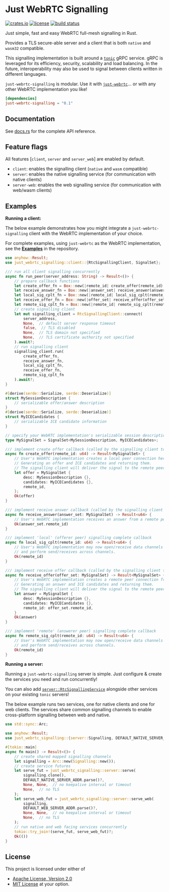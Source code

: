 # Just WebRTC Signalling

[![crates.io](https://img.shields.io/crates/v/just-webrtc-signalling?style=flat-square&logo=rust)](https://crates.io/crates/just-webrtc-signalling)
[![license](https://img.shields.io/badge/license-Apache--2.0_OR_MIT-blue?style=flat-square)](#license)
[![build status](https://img.shields.io/github/actions/workflow/status/uniciant/just-webrtc/rust.yml?branch=main&style=flat-square&logo=github)](https://github.com/uniciant/just-webrtc/actions)

Just simple, fast and easy WebRTC full-mesh signalling in Rust.

Provides a TLS secure-able server and a client that is both `native` and `wasm32` compatible.

This signalling implementation is built around a [`tonic`]("https://github.com/hyperium/tonic") gRPC service. gRPC is leveraged for its efficiency, security, scalability and load balancing. In the future, interoperability may also be used to signal between clients written in different languages.

`just-webrtc-signalling` is modular. Use it with [`just-webrtc`](https://crates.io/crates/just-webrtc)... or with any other WebRTC implementation you like!

```toml
[dependencies]
just-webrtc-signalling = "0.1"
```

## Documentation
See [docs.rs](https://docs.rs/just-webrtc) for the complete API reference.

## Feature flags
All features [`client`, `server` and `server_web`] are enabled by default.
* `client`: enables the signalling client (`native` and `wasm` compatible)
* `server`: enables the native signalling service (for communication with native clients)
* `server-web`: enables the web signalling service (for communication with web/wasm clients)

## Examples

**Running a client:**

The below example demonstrates how you might integrate a `just-webrtc-signalling` client with the WebRTC implementation of your choice.

For complete examples, using `just-webrtc` as the WebRTC implementation, see the [**Examples**](https://github.com/uniciant/just-webrtc/tree/main/examples) in the repository.

```rust
use anyhow::Result;
use just_webrtc_signalling::client::{RtcSignallingClient, SignalSet};

/// run all client signalling concurrently
async fn run_peer(server_address: String) -> Result<()> {
    // prepare callback functions
    let create_offer_fn = Box::new(|remote_id| create_offer(remote_id).boxed_local());
    let receive_answer_fn = Box::new(|answer_set| receive_answer(answer_set).boxed_local());
    let local_sig_cplt_fn = Box::new(|remote_id| local_sig_cplt(remote_id).boxed_local());
    let receive_offer_fn = Box::new(|offer_set| receive_offer(offer_set).boxed_local());
    let remote_sig_cplt_fn = Box::new(|remote_id| remote_sig_cplt(remote_id).boxed_local());
    // create signalling client
    let mut signalling_client = RtcSignallingClient::connect(
        server_address,
        None,  // default server response timeout
        false,  // TLS disabled
        None,  // TLS domain not specified
        None,  // TLS certificate authority not specified
    ).await?;
    // run signalling client
    signalling_client.run(
        create_offer_fn,
        receive_answer_fn,
        local_sig_cplt_fn,
        receive_offer_fn,
        remote_sig_cplt_fn
    ).await?;
}

#[derive(serde::Serialize, serde::Deserialize)]
struct MySessionDescription {
    // serializable offer/answer description
}
#[derive(serde::Serialize, serde::Deserialize)]
struct MyICECandidates {
    // serializable ICE candidate information
}

// specify your WebRTC implementation's serializable session description and ICE candidate types
type MySignalSet = SignalSet<MySessionDescription, MyICECandidates>;

/// implement create offer callback (called by the signalling client to create an offer)
async fn create_offer(remote_id: u64) -> Result<MySignalSet> {
    // User's WebRTC implementation creates a local peer connection here.
    // Generating an offer and ICE candidates and returning them.
    // The signalling client will deliver the signal to the remote peer with the corresponding `remote_id`
    let offer = MySignalSet {
        desc: MySessionDescription {},
        candidates: MyICECandidates {},
        remote_id,
    };
    Ok(offer)
}

/// implement receive answer callback (called by the signalling client to deliver an answer)
async fn receive_answer(answer_set: MySignalSet) -> Result<u64> {
    // User's WebRTC implementation receives an answer from a remote peer to a local peer connection here.
    Ok(answer_set.remote_id)
}

/// implement 'local' (offerer peer) signalling complete callback
async fn local_sig_cplt(remote_id: u64) -> Result<u64> {
    // User's WebRTC implementation may now open/receive data channels
    // and perform send/receives across channels.
    Ok(remote_id)
}

/// implement receive offer callback (called by the signalling client to deliver an offer and create an answer)
async fn receive_offer(offer_set: MySignalSet) -> Result<MySignalSet> {
    // User's WebRTC implementation creates a remote peer connection from the remote offer and candidates here.
    // Generating an answer and ICE candidates and returning them.
    // The signalling client will deliver the signal to the remote peer with the corresponding `remote_id`
    let answer = MySignalSet {
        desc: MySessionDescription {},
        candidates: MyICECandidates {},
        remote_id: offer_set.remote_id,
    }
    Ok(answer)
}

/// implement 'remote' (answerer peer) signalling complete callback
async fn remote_sig_cplt(remote_id: u64) -> Result<u64> {
    // User's WebRTC implementation may now open/receive data channels
    // and perform send/receives across channels.
    Ok(remote_id)
}
```

**Running a server:**

Running a `just-webrtc-signalling` server is simple. Just configure & create the services you need and run concurrently!

You can also add [`server::RtcSignallingService`](#todo) alongside other services on your existing `tonic` servers!

The below example runs two services, one for native clients and one for web clients. The services share common signalling channels to enable cross-platform signalling between web and native.

```rust
use std::sync::Arc;

use anyhow::Result;
use just_webrtc_signalling::{server::Signalling, DEFAULT_NATIVE_SERVER_ADDR, DEFAULT_WEB_SERVER_ADDR};

#[tokio::main]
async fn main() -> Result<()> {
    // create shared mapped signalling channels
    let signalling = Arc::new(Signalling::new());
    // create service futures
    let serve_fut = just_webrtc_signalling::server::serve(
        signalling.clone(),
        DEFAULT_NATIVE_SERVER_ADDR.parse()?,
        None, None,  // no keepalive interval or timeout
        None,  // no TLS
    );
    let serve_web_fut = just_webrtc_signalling::server::serve_web(
        signalling,
        DEFAULT_WEB_SERVER_ADDR.parse()?,
        None, None,  // no keepalive interval or timeout
        None,  // no TLS
    );
    // run native and web facing services concurrently
    tokio::try_join!(serve_fut, serve_web_fut)?;
    Ok(())
}
```

## License
This project is licensed under either of
* [Apache License, Version 2.0](https://www.apache.org/licenses/LICENSE-2.0)
* [MIT License](https://opensource.org/licenses/MIT)
at your option.
